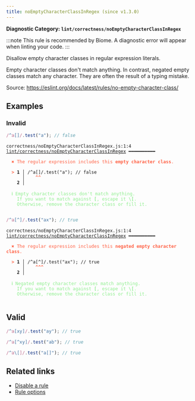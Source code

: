 ```yaml
---
title: noEmptyCharacterClassInRegex (since v1.3.0)
---
```


**Diagnostic Category: `lint/correctness/noEmptyCharacterClassInRegex`**

:::note
This rule is recommended by Biome. A diagnostic error will appear when linting your code.
:::

Disallow empty character classes in regular expression literals.

Empty character classes don't match anything.
In contrast, negated empty classes match any character.
They are often the result of a typing mistake.

Source: https://eslint.org/docs/latest/rules/no-empty-character-class/

## Examples

### Invalid

```jsx
/^a[]/.test("a"); // false
```

<pre class="language-text"><code class="language-text">correctness/noEmptyCharacterClassInRegex.js:1:4 <a href="https://biomejs.dev/linter/rules/no-empty-character-class-in-regex">lint/correctness/noEmptyCharacterClassInRegex</a> ━━━━━━━━━━

<strong><span style="color: Tomato;">  </span></strong><strong><span style="color: Tomato;">✖</span></strong> <span style="color: Tomato;">The regular expression includes this </span><span style="color: Tomato;"><strong>empty character class</strong></span><span style="color: Tomato;">.</span>
  
<strong><span style="color: Tomato;">  </span></strong><strong><span style="color: Tomato;">&gt;</span></strong> <strong>1 │ </strong>/^a[]/.test(&quot;a&quot;); // false
   <strong>   │ </strong>   <strong><span style="color: Tomato;">^</span></strong><strong><span style="color: Tomato;">^</span></strong>
    <strong>2 │ </strong>
  
<strong><span style="color: lightgreen;">  </span></strong><strong><span style="color: lightgreen;">ℹ</span></strong> <span style="color: lightgreen;">Empty character classes don't match anything.
</span><span style="color: lightgreen;">  </span><span style="color: lightgreen;">  </span><span style="color: lightgreen;">If you want to match against </span><span style="color: lightgreen;"><strong>[</strong></span><span style="color: lightgreen;">, escape it </span><span style="color: lightgreen;"><strong>\[</strong></span><span style="color: lightgreen;">.
</span><span style="color: lightgreen;">  </span><span style="color: lightgreen;">  </span><span style="color: lightgreen;">Otherwise, remove the character class or fill it.</span>
  
</code></pre>

```jsx
/^a[^]/.test("ax"); // true
```

<pre class="language-text"><code class="language-text">correctness/noEmptyCharacterClassInRegex.js:1:4 <a href="https://biomejs.dev/linter/rules/no-empty-character-class-in-regex">lint/correctness/noEmptyCharacterClassInRegex</a> ━━━━━━━━━━

<strong><span style="color: Tomato;">  </span></strong><strong><span style="color: Tomato;">✖</span></strong> <span style="color: Tomato;">The regular expression includes this </span><span style="color: Tomato;"><strong>negated empty character class</strong></span><span style="color: Tomato;">.</span>
  
<strong><span style="color: Tomato;">  </span></strong><strong><span style="color: Tomato;">&gt;</span></strong> <strong>1 │ </strong>/^a[^]/.test(&quot;ax&quot;); // true
   <strong>   │ </strong>   <strong><span style="color: Tomato;">^</span></strong><strong><span style="color: Tomato;">^</span></strong><strong><span style="color: Tomato;">^</span></strong>
    <strong>2 │ </strong>
  
<strong><span style="color: lightgreen;">  </span></strong><strong><span style="color: lightgreen;">ℹ</span></strong> <span style="color: lightgreen;">Negated empty character classes match anything.
</span><span style="color: lightgreen;">  </span><span style="color: lightgreen;">  </span><span style="color: lightgreen;">If you want to match against </span><span style="color: lightgreen;"><strong>[</strong></span><span style="color: lightgreen;">, escape it </span><span style="color: lightgreen;"><strong>\[</strong></span><span style="color: lightgreen;">.
</span><span style="color: lightgreen;">  </span><span style="color: lightgreen;">  </span><span style="color: lightgreen;">Otherwise, remove the character class or fill it.</span>
  
</code></pre>

## Valid

```jsx
/^a[xy]/.test("ay"); // true
```

```jsx
/^a[^xy]/.test("ab"); // true
```

```jsx
/^a\[]/.test("a[]"); // true
```

## Related links

- [Disable a rule](/linter/#disable-a-lint-rule)
- [Rule options](/linter/#rule-options)
